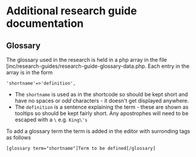 # Additional research guide documentation

## Glossary
The glossary used in the research is held in a php array in the file [inc/research-guides/research-guide-glossary-data.php. Each entry in the array is in the form

    'shortname'=>'definition',

 - The `shortname` is used as in the shortcode so should be kept short and have no spaces or _odd_ characters - it doesn't get displayed anywhere.
 - The `definition` is a sentence explaining the term - these are shown as tooltips so should be kept fairly short. Any apostrophes will need to be escaped with a `\` e.g. `King\'s`

To add a glossary term the term is added in the editor with surronding tags as follows

    [glossary term="shortname"]Term to be defined[/glossary]


